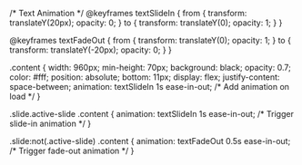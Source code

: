 /* Text Animation */
@keyframes textSlideIn {
  from {
    transform: translateY(20px);
    opacity: 0;
  }
  to {
    transform: translateY(0);
    opacity: 1;
  }
}

@keyframes textFadeOut {
  from {
    transform: translateY(0);
    opacity: 1;
  }
  to {
    transform: translateY(-20px);
    opacity: 0;
  }
}

.content {
  width: 960px;
  min-height: 70px;
  background: black;
  opacity: 0.7;
  color: #fff;
  position: absolute;
  bottom: 11px;
  display: flex;
  justify-content: space-between;
  animation: textSlideIn 1s ease-in-out; /* Add animation on load */
}

.slide.active-slide .content {
  animation: textSlideIn 1s ease-in-out; /* Trigger slide-in animation */
}

.slide:not(.active-slide) .content {
  animation: textFadeOut 0.5s ease-in-out; /* Trigger fade-out animation */
}
